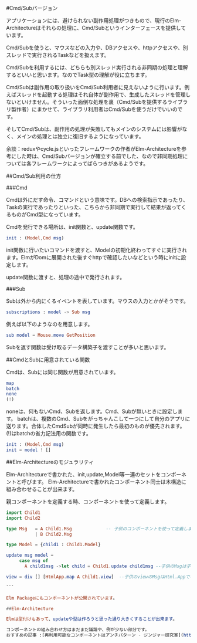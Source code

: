 
#Cmd/Subバージョン

アプリケーションには、避けられない副作用処理がつきもので、現行のElm-Architectureはそれらの処理に、Cmd/Subというインターフェースを提供しています。

Cmd/Subを使うと、マウスなどの入力や、DBアクセスや、httpアクセスや、別スレッドで実行されるTaskなどを扱えます。

Cmd/Subを利用するには、どちらも別スレッド実行される非同期の処理と理解するといいと思います。なのでTask型の理解が役に立ちます。

Cmd/Subは副作用の取り扱いをCmd/Sub利用者に見えないように行います。例えばスレッドを起動する処理はそれ自体が副作用で、生成したスレッドを管理しないといけません。そういった面倒な処理を裏（Cmd/Subを提供するライブラリ製作者）にまかせて、ライブラリ利用者はCmd/Subを使うだけでいいのです。

そしてCmd/Subは、副作用の処理が失敗してもメインのシステムには影響がなく、メインの処理とは独立に復旧するようになっています。

余談：reduxやcycle.jsといったフレームワークの作者がElm-Architectureを参考にした時は、Cmd/Subバージョンが確立する前でした、なので非同期処理については各フレームワークによってばらつきがあるようです。

##Cmd/Sub利用の仕方

###Cmd

Cmdは外にだす命令、コマンドという意味です。DBへの検索指示であったり、Taskの実行であったりといった、こちらから非同期で実行して結果が返ってくるものがCmd型になっています。

Cmdを発行できる場所は、init関数と、update関数です。

```elm
init : (Model,Cmd msg)
```

init関数に行いたいコマンドを渡すと、Modelの初期化終わってすぐに実行されます。ElmがDomに展開された後すぐhttpで確認したいなどという時にinitに設定します。

update関数に渡すと、処理の途中で発行されます。

###Sub

Subは外から内にくるイベントを表しています。マウスの入力とかがそうです。


```elm
subscriptions : model -> Sub msg
```

例えば以下のようなのを用意します。

```elm
sub model = Mouse.move GetPosition
```

Subを返す関数は受け取るデータ構築子を渡すことが多いと思います。

##CmdとSubに用意されている関数

Cmdは、Subには同じ関数が用意されています。

```elm
map
batch
none
(!)
```

noneは、何もないCmd、Subを返します。Cmd、Subが無いときに設定します。
batchは、複数のCmd、Subをがっちゃんこして一つにして自分のアプリに送ります。合体したCmdSubが同時に発生したら最初のものが優先されます。
(!)はbatchの省力記法用の関数です。

```elm
init : (Model,Cmd msg)
init = model ! []
```


##Elm-Architectureのモジュラリティ

Elm-Architectureで書かれた、init,update,Model等一連のセットをコンポーネントと呼びます。
Elm-Architectureで書かれたコンポーネント同士は木構造に組み合わせることが出来ます。

親コンポーネントを定義する時、コンポーネントを使って定義します。

````elm
import Child1
import Child2

type Msg   = A Child1.Msg             -- 子供のコンポーネントを使って定義します。
           | B Child2.Msg

type Model = {child1 : Child1.Model}  

update msg model =
     case msg of
       A child1msg ->let child = Child1.update child1msg --子供のMsgは子供のupdateに食わせます。

view = div [] [HtmlApp.map A Child1.view]  --子供のviewのMsgはHtml.Appでキャッチします。

```

Elm Packageにもコンポーネントが公開されています。

##Elm-Architecture

Elmは型付けもあって、updateや型は作ろうと思った通り大きくすることが出来ます。

コンポーネントの組み合わせ方はまだまだ議論や、例が少ない部分です。
おすすめの記事 :[再利用可能なコンポーネントはアンチパターン - ジンジャー研究室](http://jinjor-labo.hatenablog.com/entry/2016/08/03/031107)  
